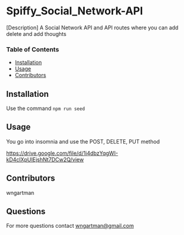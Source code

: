 # Spiffy_Social_Network-API

[Description] A Social Network API and API routes where you can add delete and add thoughts

### Table of Contents
* [Installation](#Installation)
* [Usage](#Usage)
* [Contributors](#Contributors)

## Installation
Use the command `npm run seed`

## Usage
You go into insomnia and use the POST, DELETE, PUT method

https://drive.google.com/file/d/1i4dbzYqgWI-kD4clXpUIEjshNt7DCw2Q/view

## Contributors
wngartman

## Questions
For more questions contact wngartman@gmail.com
